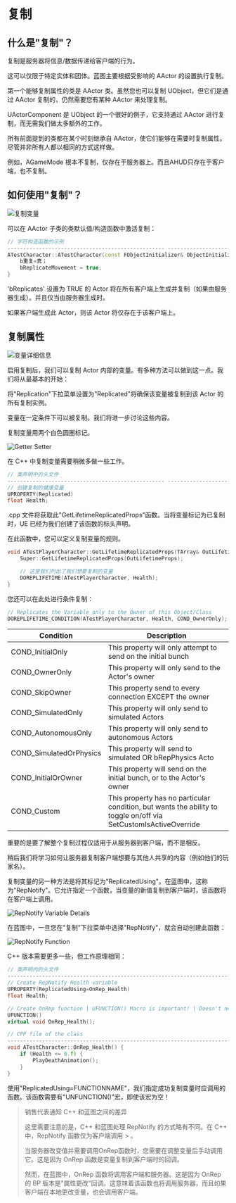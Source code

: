 # 复制

## 什么是"复制"？​

复制是服务器将信息/数据传递给客户端的行为。

这可以仅限于特定实体和团体。蓝图主要根据受影响的 AActor 的设置执行复制。

第一个能够复制属性的类是 AActor 类。虽然您也可以复制 UObject，但它们是通过 AActor 复制的，仍然需要您有某种 AActor 来处理复制。

UActorComponent 是 UObject 的一个很好的例子，它支持通过 AActor 进行复制，而无需我们做太多额外的工作。

所有前面提到的类都在某个时刻继承自 AActor，使它们能够在需要时复制属性。尽管并非所有人都以相同的方式这样做。

例如，AGameMode 根本不复制，仅存在于服务器上。而且AHUD只存在于客户端，也不复制。

## 如何使用"复制"？

![复制变量](../images/image-2.png)

可以在 AActor 子类的类默认值/构造函数中激活复制：

``` cpp
// 字符构造函数的示例
-------------------------------------------------- ------------------------------------------
ATestCharacter::ATestCharacter(const FObjectInitializer& ObjectInitializer) : Super(ObjectInitializer) {
    b重复=真；
    bReplicateMovement = true;
}
```

'bReplicates' 设置为 TRUE 的 Actor 将在所有客户端上生成并复制（如果由服务器生成）。并且仅当由服务器生成时。

如果客户端生成此 Actor，则该 Actor 将仅存在于该客户端上。

## 复制属性​

![变量详细信息](../images/image-3.png)

启用复制后，我们可以复制 Actor 内部的变量。有多种方法可以做到这一点。我们将从最基本的开始：

将"Replication"下拉菜单设置为"Replicated"将确保该变量被复制到该 Actor 的所有复制实例。

变量在一定条件下可以被复制。我们将进一步讨论这些内容。

复制变量用两个白色圆圈标记。

![Getter Setter](../images/image-4.png)

在 C++ 中复制变量需要稍微多做一些工作。

``` cpp
// 类声明中的头文件
-------------------------------------------------- ------------------------------------------
// 创建复制的健康变量
UPROPERTY(Replicated)
float Health;
```

.cpp 文件将获取此"GetLifetimeReplicatedProps"函数。当将变量标记为已复制时，UE 已经为我们创建了该函数的标头声明。

在此函数中，您可以定义复制变量的规则。

``` cpp
void ATestPlayerCharacter::GetLifetimeReplicatedProps(TArray& OutLifetimeProps) const {
    Super::GetLifetimeReplicatedProps(OutLifetimeProps);

    // 这里我们列出了我们想要复制的变量
    DOREPLIFETIME(ATestPlayerCharacter, Health);
}
```

您还可以在此处进行条件复制：

``` cpp
// Replicates the Variable only to the Owner of this Object/Class
DOREPLIFETIME_CONDITION(ATestPlayerCharacter, Health, COND_OwnerOnly);
```

| Condition | Description |
| --------- | ----------- |
|COND_InitialOnly        | This property will only attempt to send on the initial bunch |
|COND_OwnerOnly          | This property will only send to the Actor's owner |
|COND_SkipOwner          | This property send to every connection EXCEPT the owner |
|COND_SimulatedOnly      | This property will only send to simulated Actors |
|COND_AutonomousOnly     | This property will only send to autonomous Actors |
|COND_SimulatedOrPhysics | This property will send to simulated OR bRepPhysics Acto |
|COND_InitialOrOwner     | This property will send on the initial bunch, or to the Actor's owner |
|COND_Custom             | This property has no particular condition, but wants the ability to toggle on/off via SetCustomIsActiveOverride |

重要的是要了解整个复制过程仅适用于从服务器到客户端，而不是相反。

稍后我们将学习如何让服务器复制客户端想要与其他人共享的内容（例如他们的玩家名）。

复制变量的另一种方法是将其标记为"ReplicatedUsing"。在蓝图中，这称为"RepNotify"。它允许指定一个函数，当变量的新值复制到客户端时，该函数将在客户端上调用。

![RepNotify Variable Details](../images/image-5.png)

在蓝图中，一旦您在"复制"下拉菜单中选择"RepNotify"，就会自动创建此函数：

![RepNotify Function](../images/image-6.png)

C++ 版本需要更多一些，但工作原理相同：

``` cpp
// 类声明内的头文件
--------------------------------------------------------------------------------
// Create RepNotify Health variable
UPROPERTY(ReplicatedUsing=OnRep_Health)
float Health;

// Create OnRep function | UFUNCTION() Macro is important! | Doesn't need to be virtual
UFUNCTION()
virtual void OnRep_Health();
```

``` cpp
// CPP file of the class
--------------------------------------------------------------------------------
void ATestCharacter::OnRep_Health() {
    if (Health <= 0.f) {
        PlayDeathAnimation();
    }
}
```

使用"ReplicatedUsing=FUNCTIONNAME"，我们指定成功复制变量时应调用的函数。该函数需要有"UNFUNCTION()"宏，即使该宏为空！

> 销售代表通知 C++ 和蓝图之间的差异
>
> 这里需要注意的是，C++ 和蓝图处理 RepNotify 的方式略有不同。在 C++ 中，RepNotify 函数仅为客户端调用 > 。
>
> 当服务器改变值并需要调用OnRep函数时，您需要在调整变量后手动调用它。这是因为 OnRep 函数是变量复制到客户端时的回调。
>
> 然而，在蓝图中，OnRep 函数将调用客户端和服务器。这是因为 OnRep 的 BP 版本是"属性更改"回调。这意味着该函数也将调用服务器，而且如果客户端在本地更改变量，也会调用客户端。
